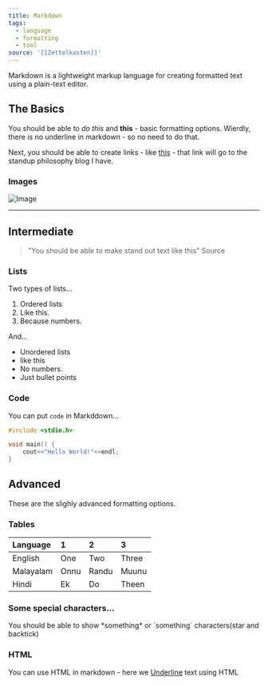 ```yaml
---
title: Markdown
tags:
  - language
  - formatting
  - tool
source: '[[Zettelkasten]]'
---
```


Markdown is a lightweight markup language for creating formatted text using a plain-text editor.

## The Basics

You should be able to _do this_ and **this** - basic formatting options. Wierdly, there is no underline in markdown - so no need to do that.

Next, you should be able to create links - like [this](https://standup-philosophy.netlify.app/) - that link will go to the standup philosophy blog I have.

### Images

![Image](Publish/gatsby-garden/_notes/images/mental_programming.jpg)

---

## Intermediate

> "You should be able to make stand out text like this"
> Source

### Lists

Two types of lists...

1. Ordered lists
2. Like this.
3. Because numbers.

And...

- Unordered lists
- like this
- No numbers.
- Just bullet points

### Code

You can put `code` in Markddown...

```c
#include <stdio.h>

void main() {
    cout<<"Hello World!"<<endl;
}
```

## Advanced

These are the slighly advanced formatting options.

### Tables

| Language  | 1    | 2     | 3     |
| :-------- | :--- | :---- | :---- |
| English   | One  | Two   | Three |
| Malayalam | Onnu | Randu | Muunu |
| Hindi     | Ek   | Do    | Theen |

### Some special characters...

You should be able to show \*something\* or \`something\` characters(star and backtick)

### HTML

You can use HTML in markdown - here we <u>Underline</u> text using HTML
